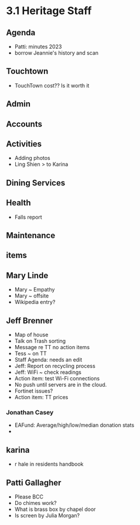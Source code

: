 # 3.1 Heritage Staff

## Agenda

* Patti: minutes 2023
* borrow Jeannie's history and scan

## Touchtown

* TouchTown cost?? Is it worth it

## Admin

## Accounts

## Activities

* Adding photos
* Ling Shien > to Karina

## Dining Services

## Health

* Falls report

## Maintenance

## items

## Mary Linde

* Mary ~ Empathy
* Mary ~ offsite
* Wikipedia entry?

## Jeff Brenner

* Map of house
* Talk on Trash sorting
* Message re TT no action items
* Tess ~ on TT
* Staff Agenda: needs an edit
* Jeff: Report on recycling process
* Jeff: WiFi ~ check readings
* Action item: test Wi-Fi connections
* No push until servers are in the cloud.
* Fortinet issues?
* Action item: TT prices

### Jonathan Casey

* EAFund: Average/high/low/median donation stats
*

## karina

* r hale in residents handbook

## Patti Gallagher

* Please BCC
* Do chimes work?
* What is brass box by chapel door
* Is screen by Julia Morgan?
